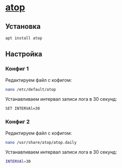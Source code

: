 # [atop](https://github.com/Atoptool/atop)

## Установка

```bash
apt install atop
```

## Настройка

### Конфиг 1

Редактируем файл с кофигом:

```bash
nano /etc/default/atop
```

Устанавливаем интервал записи лога в 30 секунд:

```bash
SET INTERVAl=30
```

### Конфиг 2

Редактируем файл с кофигом:

```bash
nano /usr/share/atop/atop.daily
```

Устанавливаем интервал записи лога в 30 секунд:

```bash
INTERVAl=30
```
